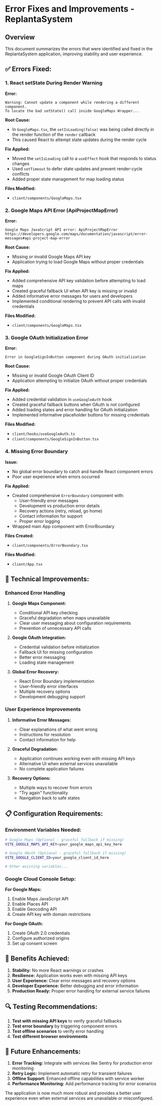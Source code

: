 # Error Fixes and Improvements - ReplantaSystem

## Overview

This document summarizes the errors that were identified and fixed in the ReplantaSystem application, improving stability and user experience.

## ✅ **Errors Fixed:**

### **1. React setState During Render Warning**

**Error:**

```
Warning: Cannot update a component while rendering a different component.
To locate the bad setState() call inside GoogleMaps Wrapper...
```

**Root Cause:**

- In `GoogleMaps.tsx`, the `setIsLoading(false)` was being called directly in the render function of the `render` callback
- This caused React to attempt state updates during the render cycle

**Fix Applied:**

- Moved the `setIsLoading` call to a `useEffect` hook that responds to status changes
- Used `setTimeout` to defer state updates and prevent render-cycle conflicts
- Added proper state management for map loading status

**Files Modified:**

- `client/components/GoogleMaps.tsx`

### **2. Google Maps API Error (ApiProjectMapError)**

**Error:**

```
Google Maps JavaScript API error: ApiProjectMapError
https://developers.google.com/maps/documentation/javascript/error-messages#api-project-map-error
```

**Root Cause:**

- Missing or invalid Google Maps API key
- Application trying to load Google Maps without proper credentials

**Fix Applied:**

- Added comprehensive API key validation before attempting to load maps
- Created graceful fallback UI when API key is missing or invalid
- Added informative error messages for users and developers
- Implemented conditional rendering to prevent API calls with invalid credentials

**Files Modified:**

- `client/components/GoogleMaps.tsx`

### **3. Google OAuth Initialization Error**

**Error:**

```
Error in GoogleSignInButton component during OAuth initialization
```

**Root Cause:**

- Missing or invalid Google OAuth Client ID
- Application attempting to initialize OAuth without proper credentials

**Fix Applied:**

- Added credential validation in `useGoogleAuth` hook
- Created graceful fallback buttons when OAuth is not configured
- Added loading states and error handling for OAuth initialization
- Implemented informative placeholder buttons for missing credentials

**Files Modified:**

- `client/hooks/useGoogleAuth.ts`
- `client/components/GoogleSignInButton.tsx`

### **4. Missing Error Boundary**

**Issue:**

- No global error boundary to catch and handle React component errors
- Poor user experience when errors occurred

**Fix Applied:**

- Created comprehensive `ErrorBoundary` component with:
  - User-friendly error messages
  - Development vs production error details
  - Recovery actions (retry, reload, go home)
  - Contact information for support
  - Proper error logging
- Wrapped main App component with ErrorBoundary

**Files Created:**

- `client/components/ErrorBoundary.tsx`

**Files Modified:**

- `client/App.tsx`

## 🔧 **Technical Improvements:**

### **Enhanced Error Handling**

1. **Google Maps Component:**

   - Conditional API key checking
   - Graceful degradation when maps unavailable
   - Clear user messaging about configuration requirements
   - Prevention of unnecessary API calls

2. **Google OAuth Integration:**

   - Credential validation before initialization
   - Fallback UI for missing configuration
   - Better error messaging
   - Loading state management

3. **Global Error Recovery:**
   - React Error Boundary implementation
   - User-friendly error interfaces
   - Multiple recovery options
   - Development debugging support

### **User Experience Improvements**

1. **Informative Error Messages:**

   - Clear explanations of what went wrong
   - Instructions for resolution
   - Contact information for help

2. **Graceful Degradation:**

   - Application continues working even with missing API keys
   - Alternative UI when external services unavailable
   - No complete application failures

3. **Recovery Options:**
   - Multiple ways to recover from errors
   - "Try again" functionality
   - Navigation back to safe states

## 📋 **Configuration Requirements:**

### **Environment Variables Needed:**

```bash
# Google Maps (Optional - graceful fallback if missing)
VITE_GOOGLE_MAPS_API_KEY=your_google_maps_api_key_here

# Google OAuth (Optional - graceful fallback if missing)
VITE_GOOGLE_CLIENT_ID=your_google_client_id_here

# Other existing variables...
```

### **Google Cloud Console Setup:**

**For Google Maps:**

1. Enable Maps JavaScript API
2. Enable Places API
3. Enable Geocoding API
4. Create API key with domain restrictions

**For Google OAuth:**

1. Create OAuth 2.0 credentials
2. Configure authorized origins
3. Set up consent screen

## 🚀 **Benefits Achieved:**

1. **Stability:** No more React warnings or crashes
2. **Resilience:** Application works even with missing API keys
3. **User Experience:** Clear error messages and recovery options
4. **Developer Experience:** Better debugging and error information
5. **Production Ready:** Proper error handling for external service failures

## 🔍 **Testing Recommendations:**

1. **Test with missing API keys** to verify graceful fallbacks
2. **Test error boundary** by triggering component errors
3. **Test offline scenarios** to verify error handling
4. **Test different browser environments**

## 📝 **Future Enhancements:**

1. **Error Tracking:** Integrate with services like Sentry for production error monitoring
2. **Retry Logic:** Implement automatic retry for transient failures
3. **Offline Support:** Enhanced offline capabilities with service worker
4. **Performance Monitoring:** Add performance tracking for error scenarios

The application is now much more robust and provides a better user experience even when external services are unavailable or misconfigured.
